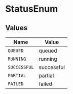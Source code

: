 # StatusEnum


## Values

| Name         | Value        |
| ------------ | ------------ |
| `QUEUED`     | queued       |
| `RUNNING`    | running      |
| `SUCCESSFUL` | successful   |
| `PARTIAL`    | partial      |
| `FAILED`     | failed       |